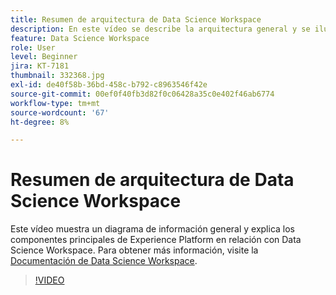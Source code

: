 ```yaml
---
title: Resumen de arquitectura de Data Science Workspace
description: En este vídeo se describe la arquitectura general y se ilustran los componentes principales de Data Science Workspace en Adobe Experience Platform.
feature: Data Science Workspace
role: User
level: Beginner
jira: KT-7181
thumbnail: 332368.jpg
exl-id: de40f58b-36bd-458c-b792-c8963546f42e
source-git-commit: 00ef0f40fb3d82f0c06428a35c0e402f46ab6774
workflow-type: tm+mt
source-wordcount: '67'
ht-degree: 8%

---
```


# Resumen de arquitectura de Data Science Workspace

Este vídeo muestra un diagrama de información general y explica los componentes principales de Experience Platform en relación con Data Science Workspace. Para obtener más información, visite la [Documentación de Data Science Workspace](https://experienceleague.adobe.com/docs/experience-platform/data-science-workspace/home.html?lang=es).

>[!VIDEO](https://video.tv.adobe.com/v/332368)

